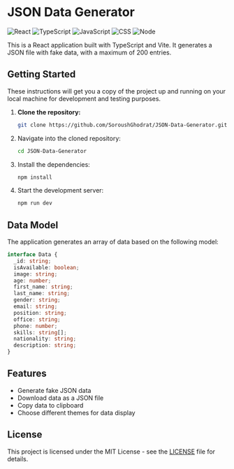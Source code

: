 # JSON Data Generator

![React](https://img.shields.io/badge/React-17.0.2-blue)
![TypeScript](https://img.shields.io/badge/TypeScript-4.1-blue)
![JavaScript](https://img.shields.io/badge/JavaScript-ES6+-yellow)
![CSS](https://img.shields.io/badge/CSS-3-blue)
![Node](https://img.shields.io/badge/Node-14.17.0-green)

This is a React application built with TypeScript and Vite. It generates a JSON file with fake data, with a maximum of 200 entries.

## Getting Started

These instructions will get you a copy of the project up and running on your local machine for development and testing purposes.

1. **Clone the repository:**

   ```sh
   git clone https://github.com/SoroushGhodrat/JSON-Data-Generator.git
   ```

2. Navigate into the cloned repository:

   ```sh
   cd JSON-Data-Generator
   ```

3. Install the dependencies:

   ```sh
   npm install
   ```

4. Start the development server:
   ```sh
   npm run dev
   ```

## Data Model

The application generates an array of data based on the following model:

```typescript
interface Data {
  _id: string;
  isAvailable: boolean;
  image: string;
  age: number;
  first_name: string;
  last_name: string;
  gender: string;
  email: string;
  position: string;
  office: string;
  phone: number;
  skills: string[];
  nationality: string;
  description: string;
}
```

## Features

- Generate fake JSON data
- Download data as a JSON file
- Copy data to clipboard
- Choose different themes for data display

## License

This project is licensed under the MIT License - see the [LICENSE](LICENSE) file for details.
